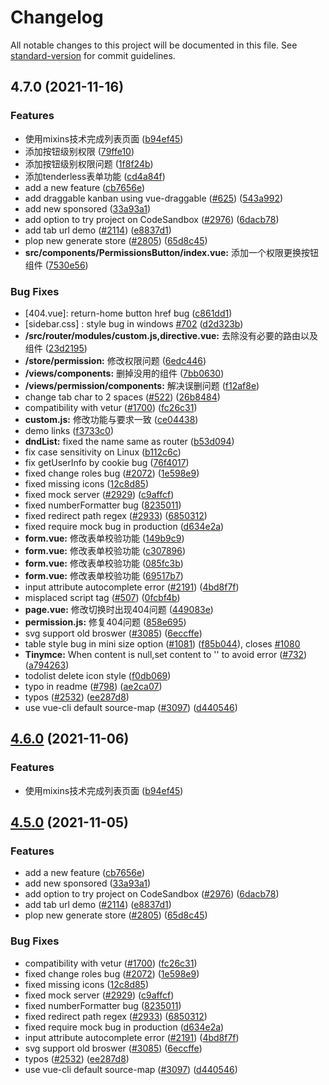 # Changelog

All notable changes to this project will be documented in this file. See [standard-version](https://github.com/conventional-changelog/standard-version) for commit guidelines.

## 4.7.0 (2021-11-16)


### Features

* 使用mixins技术完成列表页面 ([b94ef45](https://github.com/PanJiaChen/vue-element-admin/commit/b94ef45a4030172665ac5518827f3fded6f71d40))
* 添加按钮级别权限 ([79ffe10](https://github.com/PanJiaChen/vue-element-admin/commit/79ffe10ab1078ce6d5dcf0c18f674f9d31ef6da1))
* 添加按钮级别权限问题 ([1f8f24b](https://github.com/PanJiaChen/vue-element-admin/commit/1f8f24b2bf9c77349aa81cc6ce58fded43e00708))
* 添加tenderless表单功能 ([cd4a84f](https://github.com/PanJiaChen/vue-element-admin/commit/cd4a84fa7d14f7e6c3e5ef4163f627a22c856401))
* add a new feature ([cb7656e](https://github.com/PanJiaChen/vue-element-admin/commit/cb7656e0eee8ec935288b2371b8c5bd24a5aa06c))
* add draggable kanban using vue-draggable ([#625](https://github.com/PanJiaChen/vue-element-admin/issues/625)) ([543a992](https://github.com/PanJiaChen/vue-element-admin/commit/543a9928cf0299af3f67b9d70d3218191f514475))
* add new sponsored ([33a93a1](https://github.com/PanJiaChen/vue-element-admin/commit/33a93a12b4dc6429dbe91f43ef17fb76236f2d6c))
* add option to try project on CodeSandbox ([#2976](https://github.com/PanJiaChen/vue-element-admin/issues/2976)) ([6dacb78](https://github.com/PanJiaChen/vue-element-admin/commit/6dacb783b2c58190e568603e6125883f071528d4))
* add tab url demo ([#2114](https://github.com/PanJiaChen/vue-element-admin/issues/2114)) ([e8837d1](https://github.com/PanJiaChen/vue-element-admin/commit/e8837d161ee2a4793bdf5add1503d472857f6f42))
* plop new generate store ([#2805](https://github.com/PanJiaChen/vue-element-admin/issues/2805)) ([65d8c45](https://github.com/PanJiaChen/vue-element-admin/commit/65d8c451e89c4f679cd983316b7b9a5f1e9ac748))
* **src/components/PermissionsButton/index.vue:** 添加一个权限更换按钮组件 ([7530e56](https://github.com/PanJiaChen/vue-element-admin/commit/7530e5692d8dac48cbc3b17b4d2274bc5a2898b6))


### Bug Fixes

* [404.vue]: return-home button href bug ([c861dd1](https://github.com/PanJiaChen/vue-element-admin/commit/c861dd10cf392a4f9231def8cdc6f993e6136758))
* [sidebar.css] : style bug in windows [#702](https://github.com/PanJiaChen/vue-element-admin/issues/702) ([d2d323b](https://github.com/PanJiaChen/vue-element-admin/commit/d2d323bb027f4335729237a7c6eff4bef199ff44))
* **/src/router/modules/custom.js,directive.vue:** 去除没有必要的路由以及组件 ([23d2195](https://github.com/PanJiaChen/vue-element-admin/commit/23d21957d9dab53a55a9ad2e7a4df2bc01babd98))
* **/store/permission:** 修改权限问题 ([6edc446](https://github.com/PanJiaChen/vue-element-admin/commit/6edc446284bbd40c10af02068e186920fcbea251))
* **/views/components:** 删掉没用的组件 ([7bb0630](https://github.com/PanJiaChen/vue-element-admin/commit/7bb06300dff8811b2bb447ce6ba467583567d3e9))
* **/views/permission/components:** 解决误删问题 ([f12af8e](https://github.com/PanJiaChen/vue-element-admin/commit/f12af8e5ea1e3fd222d3b05449feb9c22f904833))
* change tab char to 2 spaces ([#522](https://github.com/PanJiaChen/vue-element-admin/issues/522)) ([26b8484](https://github.com/PanJiaChen/vue-element-admin/commit/26b84847dd16f843ce05fe155ae74ca20760dbbf))
* compatibility with vetur ([#1700](https://github.com/PanJiaChen/vue-element-admin/issues/1700)) ([fc26c31](https://github.com/PanJiaChen/vue-element-admin/commit/fc26c3106fefda7ff80afdc8bcad06f0b1ef2909))
* **custom.js:** 修改功能与要求一致 ([ce04438](https://github.com/PanJiaChen/vue-element-admin/commit/ce0443874f2e723149908081e9d41c1786494b89))
* demo links ([f3733c0](https://github.com/PanJiaChen/vue-element-admin/commit/f3733c0b37b9a8316bbb36cf7af17c12ff419cfb))
* **dndList:** fixed the name same as router ([b53d094](https://github.com/PanJiaChen/vue-element-admin/commit/b53d0945ab6f84b82bd416cc2a4ff19c667d1996))
* fix case sensitivity on Linux ([b112c6c](https://github.com/PanJiaChen/vue-element-admin/commit/b112c6c86dd87d217f2c8c5123c9a2f66bb82361))
* fix getUserInfo by cookie bug ([76f4017](https://github.com/PanJiaChen/vue-element-admin/commit/76f4017470a2d5af8b0d17d16dc9ec9aeba650c4))
* fixed change roles bug ([#2072](https://github.com/PanJiaChen/vue-element-admin/issues/2072)) ([1e598e9](https://github.com/PanJiaChen/vue-element-admin/commit/1e598e96843c18acd9d38018d26a4247a4a0f512))
* fixed missing icons ([12c8d85](https://github.com/PanJiaChen/vue-element-admin/commit/12c8d8587345e07bfc084cb2663d0822b9526a38))
* fixed mock server ([#2929](https://github.com/PanJiaChen/vue-element-admin/issues/2929)) ([c9affcf](https://github.com/PanJiaChen/vue-element-admin/commit/c9affcf2ad44d23d48dc45537275e0d9998ff4cd))
* fixed numberFormatter  bug ([8235011](https://github.com/PanJiaChen/vue-element-admin/commit/82350116659c79d51dd0880fc45df00a5c958a45))
* fixed redirect path regex ([#2933](https://github.com/PanJiaChen/vue-element-admin/issues/2933)) ([6850312](https://github.com/PanJiaChen/vue-element-admin/commit/6850312e8920be432e916e316eb19b6e3cba91e0))
* fixed require mock bug in production ([d634e2a](https://github.com/PanJiaChen/vue-element-admin/commit/d634e2ae2fdc4920a0b98678e01d64e2ca5378d6))
* **form.vue:** 修改表单校验功能 ([149b9c9](https://github.com/PanJiaChen/vue-element-admin/commit/149b9c92cd818a792be81ed739de9e201a252fa6))
* **form.vue:** 修改表单校验功能 ([c307896](https://github.com/PanJiaChen/vue-element-admin/commit/c307896207429e0feb29296f4a047c141c205f33))
* **form.vue:** 修改表单校验功能 ([085fc3b](https://github.com/PanJiaChen/vue-element-admin/commit/085fc3bdac44fa7d077383f012a681c085d5de77))
* **form.vue:** 修改表单校验功能 ([69517b7](https://github.com/PanJiaChen/vue-element-admin/commit/69517b79c84b425fad462227e27e02536e3da582))
* input attribute autocomplete error ([#2191](https://github.com/PanJiaChen/vue-element-admin/issues/2191)) ([4bd8f7f](https://github.com/PanJiaChen/vue-element-admin/commit/4bd8f7f670219db02e4c29781788f602c27ffa1b))
* misplaced script tag ([#507](https://github.com/PanJiaChen/vue-element-admin/issues/507)) ([0fcbf4b](https://github.com/PanJiaChen/vue-element-admin/commit/0fcbf4b53badc815808a1beb38d7f04f978bf9ba))
* **page.vue:** 修改切换时出现404问题 ([449083e](https://github.com/PanJiaChen/vue-element-admin/commit/449083e509abde19aeda96f0582919bf3f6a2d0a))
* **permission.js:** 修复404问题 ([858e695](https://github.com/PanJiaChen/vue-element-admin/commit/858e695517c350bc5734fde85c671ec50c709783))
* svg support old broswer ([#3085](https://github.com/PanJiaChen/vue-element-admin/issues/3085)) ([6eccffe](https://github.com/PanJiaChen/vue-element-admin/commit/6eccffeb2f9037e873591944e119d0246139ffc7))
* table style bug in mini size option ([#1081](https://github.com/PanJiaChen/vue-element-admin/issues/1081)) ([f85b044](https://github.com/PanJiaChen/vue-element-admin/commit/f85b044ff8a3bc97d9c3ec61bd99480826ef1501)), closes [#1080](https://github.com/PanJiaChen/vue-element-admin/issues/1080)
* **Tinymce:** When content is null,set content to '' to avoid error ([#732](https://github.com/PanJiaChen/vue-element-admin/issues/732)) ([a794263](https://github.com/PanJiaChen/vue-element-admin/commit/a7942636c6084ed72fadc5a75c48f4f2ac2babe8))
* todolist delete icon style ([f0db069](https://github.com/PanJiaChen/vue-element-admin/commit/f0db0697e697da7bbe25587e65e233c926e76e80))
* typo in readme ([#798](https://github.com/PanJiaChen/vue-element-admin/issues/798)) ([ae2ca07](https://github.com/PanJiaChen/vue-element-admin/commit/ae2ca072f5a473fe5b34fca3053119846923d7db))
* typos ([#2532](https://github.com/PanJiaChen/vue-element-admin/issues/2532)) ([ee287d8](https://github.com/PanJiaChen/vue-element-admin/commit/ee287d8314a320a68083496636fa9d3b575b4e13))
* use vue-cli default source-map ([#3097](https://github.com/PanJiaChen/vue-element-admin/issues/3097)) ([d440546](https://github.com/PanJiaChen/vue-element-admin/commit/d4405464ceb53513bff7ec6caf07113623e95383))

## [4.6.0](https://github.com/PanJiaChen/vue-element-admin/compare/v4.5.0...v4.6.0) (2021-11-06)


### Features

* 使用mixins技术完成列表页面 ([b94ef45](https://github.com/PanJiaChen/vue-element-admin/commit/b94ef45a4030172665ac5518827f3fded6f71d40))

## [4.5.0](https://github.com/PanJiaChen/vue-element-admin/compare/v4.0.0...v4.5.0) (2021-11-05)


### Features

* add a new feature ([cb7656e](https://github.com/PanJiaChen/vue-element-admin/commit/cb7656e0eee8ec935288b2371b8c5bd24a5aa06c))
* add new sponsored ([33a93a1](https://github.com/PanJiaChen/vue-element-admin/commit/33a93a12b4dc6429dbe91f43ef17fb76236f2d6c))
* add option to try project on CodeSandbox ([#2976](https://github.com/PanJiaChen/vue-element-admin/issues/2976)) ([6dacb78](https://github.com/PanJiaChen/vue-element-admin/commit/6dacb783b2c58190e568603e6125883f071528d4))
* add tab url demo ([#2114](https://github.com/PanJiaChen/vue-element-admin/issues/2114)) ([e8837d1](https://github.com/PanJiaChen/vue-element-admin/commit/e8837d161ee2a4793bdf5add1503d472857f6f42))
* plop new generate store ([#2805](https://github.com/PanJiaChen/vue-element-admin/issues/2805)) ([65d8c45](https://github.com/PanJiaChen/vue-element-admin/commit/65d8c451e89c4f679cd983316b7b9a5f1e9ac748))


### Bug Fixes

* compatibility with vetur ([#1700](https://github.com/PanJiaChen/vue-element-admin/issues/1700)) ([fc26c31](https://github.com/PanJiaChen/vue-element-admin/commit/fc26c3106fefda7ff80afdc8bcad06f0b1ef2909))
* fixed change roles bug ([#2072](https://github.com/PanJiaChen/vue-element-admin/issues/2072)) ([1e598e9](https://github.com/PanJiaChen/vue-element-admin/commit/1e598e96843c18acd9d38018d26a4247a4a0f512))
* fixed missing icons ([12c8d85](https://github.com/PanJiaChen/vue-element-admin/commit/12c8d8587345e07bfc084cb2663d0822b9526a38))
* fixed mock server ([#2929](https://github.com/PanJiaChen/vue-element-admin/issues/2929)) ([c9affcf](https://github.com/PanJiaChen/vue-element-admin/commit/c9affcf2ad44d23d48dc45537275e0d9998ff4cd))
* fixed numberFormatter  bug ([8235011](https://github.com/PanJiaChen/vue-element-admin/commit/82350116659c79d51dd0880fc45df00a5c958a45))
* fixed redirect path regex ([#2933](https://github.com/PanJiaChen/vue-element-admin/issues/2933)) ([6850312](https://github.com/PanJiaChen/vue-element-admin/commit/6850312e8920be432e916e316eb19b6e3cba91e0))
* fixed require mock bug in production ([d634e2a](https://github.com/PanJiaChen/vue-element-admin/commit/d634e2ae2fdc4920a0b98678e01d64e2ca5378d6))
* input attribute autocomplete error ([#2191](https://github.com/PanJiaChen/vue-element-admin/issues/2191)) ([4bd8f7f](https://github.com/PanJiaChen/vue-element-admin/commit/4bd8f7f670219db02e4c29781788f602c27ffa1b))
* svg support old broswer ([#3085](https://github.com/PanJiaChen/vue-element-admin/issues/3085)) ([6eccffe](https://github.com/PanJiaChen/vue-element-admin/commit/6eccffeb2f9037e873591944e119d0246139ffc7))
* typos ([#2532](https://github.com/PanJiaChen/vue-element-admin/issues/2532)) ([ee287d8](https://github.com/PanJiaChen/vue-element-admin/commit/ee287d8314a320a68083496636fa9d3b575b4e13))
* use vue-cli default source-map ([#3097](https://github.com/PanJiaChen/vue-element-admin/issues/3097)) ([d440546](https://github.com/PanJiaChen/vue-element-admin/commit/d4405464ceb53513bff7ec6caf07113623e95383))
